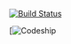[![Build Status](https://travis-ci.org/georgecodes/ntaas.png?branch=master)](https://travis-ci.org/georgecodes/ntaas)

[![Codeship](https://codeship.com/projects/aa61a9e0-90f8-0132-74da-6e434ff849c7/status?branch=master)


